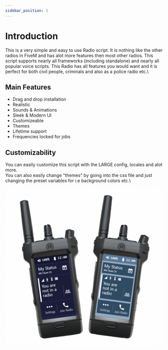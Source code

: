```yaml
---
sidebar_position: 1
---
```


# Introduction

This is a very simple and easy to use Radio script. It is nothing like the other radios in FiveM and has alot more features then most other radios. This script supports nearly all frameworks (including standalone) and nearly all popular voice scripts. This Radio has all features you would want and it is perfect for both civil people, criminals and also as a police radio etc.\

## Main Features

- Drag and drop installation
- Realistic
- Sounds & Animations
- Sleek & Modern UI
- Customizeable
- Themes
- Lifetime support
- Frequencies locked for jobs

## Customizability

You can easily customize this script with the LARGE config, locales and alot more.\
You can also easily change "themes" by going into the css file and just changing the preset variables for i.e background colors etc.\

![](./assets/img/introduction1.webp)
